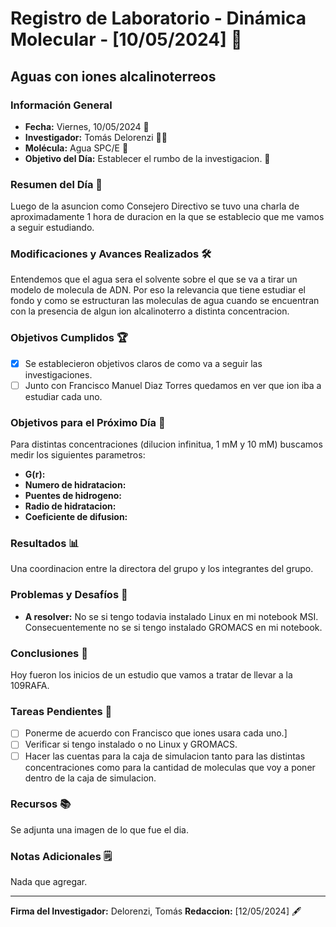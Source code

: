 # Registro de Laboratorio - Dinámica Molecular - [10/05/2024] 📆

## Aguas con iones alcalinoterreos

### Información General
- **Fecha:** Viernes, 10/05/2024 📆
- **Investigador:** Tomás Delorenzi 👨‍🔬
- **Molécula:** Agua SPC/E 🧪
- **Objetivo del Día:** Establecer el rumbo de la investigacion. 🎯

### Resumen del Día 📝
Luego de la asuncion como Consejero Directivo se tuvo una charla de aproximadamente 1 hora de duracion en la que se establecio que me vamos a seguir estudiando.

### Modificaciones y Avances Realizados 🛠️
Entendemos que el agua sera el solvente sobre el que se va a tirar un modelo de molecula de ADN. Por eso la relevancia que tiene estudiar el fondo y como se estructuran las moleculas de agua cuando se encuentran con la presencia de algun ion alcalinoterro a distinta concentracion.

### Objetivos Cumplidos 🏆
- [x] Se establecieron objetivos claros de como va a seguir las investigaciones.
- [ ] Junto con Francisco Manuel Diaz Torres quedamos en ver que ion iba a estudiar cada uno.
  
### Objetivos para el Próximo Día 🎯
Para distintas concentraciones (dilucion infinitua, 1 mM y 10 mM) buscamos medir los siguientes parametros:

- **G(r):**
- **Numero de hidratacion:**
- **Puentes de hidrogeno:** 
- **Radio de hidratacion:**
- **Coeficiente de difusion:**

### Resultados 📊
Una coordinacion entre la directora del grupo y los integrantes del grupo.

### Problemas y Desafíos 🚧
- **A resolver:** No se si tengo todavia instalado Linux en mi notebook MSI. Consecuentemente no se si tengo instalado GROMACS en mi notebook.

### Conclusiones 🧾
Hoy fueron los inicios de un estudio que vamos a tratar de llevar a la 109RAFA.

### Tareas Pendientes 📌
- [ ] Ponerme de acuerdo con Francisco que iones usara cada uno.]
- [ ] Verificar si tengo instalado o no Linux y GROMACS.
- [ ] Hacer las cuentas para la caja de simulacion tanto para las distintas concentraciones como para la cantidad de moleculas que voy a poner dentro de la caja de simulacion.

### Recursos 📚
Se adjunta una imagen de lo que fue el dia.

### Notas Adicionales 🗒️
Nada que agregar.

---

**Firma del Investigador:** Delorenzi, Tomás   **Redaccion:** [12/05/2024] 🖋️
